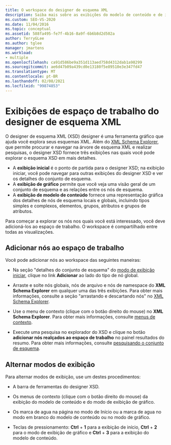 ```yaml
---
title: O workspace do designer de esquema XML
description: Saiba mais sobre as exibições do modelo de conteúdo e de inicialização no espaço de trabalho do designer de esquema XML (XSD designer) no Visual Studio.
ms.custom: SEO-VS-2020
ms.date: 11/04/2016
ms.topic: conceptual
ms.assetid: 588fa495-fe7f-4b16-8a9f-6b6b8d2d502a
author: TerryGLee
ms.author: tglee
manager: jmartens
ms.workload:
- multiple
ms.openlocfilehash: ca91d586be9a351d113aed758d4312dab1a98299
ms.sourcegitcommit: ae6d47b09a439cd0e13180f5e89510e3e347fd47
ms.translationtype: MT
ms.contentlocale: pt-BR
ms.lasthandoff: 02/08/2021
ms.locfileid: "99874853"
---
```

# <a name="xml-schema-designer-workspace-views"></a>Exibições de espaço de trabalho do designer de esquema XML

O designer de esquema XML (XSD) designer é uma ferramenta gráfico que ajuda você explora seus esquemas XML. Além do [XML Schema Explorer](../xml-tools/xml-schema-explorer.md), que permite procurar e navegar na árvore de esquema XML e realizar pesquisas, o designer XSD fornece três exibições nas quais você pode explorar o esquema XSD em mais detalhes.

- A **exibição inicial** é o ponto de partida para o designer XSD; na exibição iniciar, você pode navegar para outras exibições do designer XSD e ver os detalhes do conjunto de esquema.
- A **exibição de gráfico** permite que você veja uma visão geral de um conjunto de esquema e as relações entre os nós de esquema.
- A **exibição de modelo de conteúdo** fornece uma representação gráfica dos detalhes de nós de esquema locais e globais, incluindo tipos simples e complexos, elementos, grupos, atributos e grupos de atributos.

Para começar a explorar os nós nos quais você está interessado, você deve adicioná-los ao espaço de trabalho. O workspace é compartilhado entre todas as visualizações.

## <a name="add-nodes-to-the-workspace"></a>Adicionar nós ao espaço de trabalho

Você pode adicionar nós ao workspace das seguintes maneiras:

- Na seção "detalhes do conjunto de esquema" do [modo de exibição iniciar](../xml-tools/start-view.md), clique no link **Adicionar** ao lado do tipo de nó global.

- Arraste e solte nós globais, nós de arquivo e nós de namespace do **XML Schema Explorer** em qualquer uma das três exibições. Para obter mais informações, consulte a seção "arrastando e descartando nós" no [XML Schema Explorer](../xml-tools/xml-schema-explorer.md).

- Use o menu de contexto (clique com o botão direito do mouse) no **XML Schema Explorer**. Para obter mais informações, consulte [menus de contexto](../xml-tools/context-menus-xml-schema-explorer.md).

- Execute uma pesquisa no explorador do XSD e clique no botão **adicionar nós realçados ao espaço de trabalho** no painel resultados do resumo. Para obter mais informações, consulte [pesquisando o conjunto de esquema](../xml-tools/searching-the-schema-set.md).

## <a name="switch-views"></a>Alternar modos de exibição

Para alternar modos de exibição, use um destes procedimentos:

- A barra de ferramentas do designer XSD.

- Os menus de contexto (clique com o botão direito do mouse) da exibição do modelo de conteúdo e do modo de exibição de gráfico.

- Os marca de agua na página no modo de Início ou a marca de agua no modo em branco do modelo de conteúdo ou no modo de gráfico.

- Teclas de pressionamento: **Ctrl** + **1** para a exibição de início, **Ctrl** + **2** para o modo de exibição de gráfico e **Ctrl** + **3** para a exibição do modelo de conteúdo.
